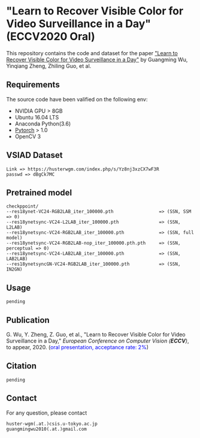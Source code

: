 # "Learn to Recover Visible Color for Video Surveillance in a Day" (ECCV2020 Oral)

This repository contains the code and dataset for the paper ["Learn to Recover Visible Color for Video Surveillance in a Day"]() by Guangming Wu, Yinqiang Zheng, Zhiling Guo, et al.


## Requirements

The source code have been valified on the following env:

- NVIDIA GPU > 8GB
- Ubuntu 16.04 LTS
- Anaconda Python(3.6)
- [Pytorch](https://pytorch.org/) > 1.0
- OpenCV 3

## VSIAD Dataset

```
Link => https://husterwgm.com/index.php/s/Yz8nj3xzCX7wF3R
passwd => dBgCk7MC
```

## Pretrained model
```
checkppoint/
--res18ynet-VC24-RGB2LAB_iter_100000.pth                 => (SSN, SSM => 0)
--res18ynetsync-VC24-L2LAB_iter_100000.pth               => (SSN, L2LAB)
--res18ynetsync-VC24-RGB2LAB_iter_100000.pth             => (SSN, full model)
--res18ynetsync-VC24-RGB2LAB-nop_iter_100000.pth.pth     => (SSN, perceptual => 0)
--res18ynetsync-VC24-LAB2LAB_iter_100000.pth             => (SSN, LAB2LAB)
--res18ynetsyncGN-VC24-RGB2LAB_iter_100000.pth           => (SSN, IN2GN)
```

## Usage

```
pending
```

## Publication
G. Wu, Y. Zheng, Z. Guo, et al., &quot;Learn to Recover Visible Color for Video Surveillance in a Day,&quot; <i>European Conference on Computer Vision (**ECCV**)</i>, to appear, 2020. (<font color="blue">oral presentation, acceptance rate: 2%</font>)  


## Citation

```
pending
```

## Contact
For any question, please contact
```
huster-wgm(.at.)csis.u-tokyo.ac.jp
guangmingwu2010(.at.)gmail.com
```

